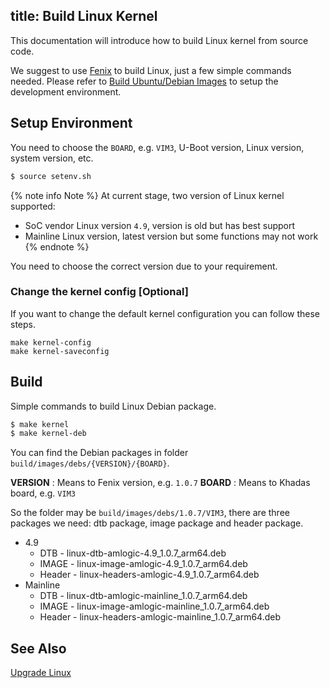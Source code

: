 title: Build Linux Kernel
---

This documentation will introduce how to build Linux kernel from source code.

We suggest to use [Fenix](https://github.com/khadas/fenix) to build Linux, just a few simple commands needed. Please refer to [Build Ubuntu/Debian Images](FenixScript.html) to setup the development environment.


## Setup Environment

You need to choose the `BOARD`, e.g. `VIM3`, U-Boot version, Linux version, system version, etc.

```bash
$ source setenv.sh
```

{% note info Note %}
At current stage, two version of Linux kernel supported:
* SoC vendor Linux version `4.9`, version is old but has best support
* Mainline Linux version, latest version but some functions may not work
{% endnote %}

You need to choose the correct version due to your requirement.

### Change the kernel config [Optional]

If you want to change the default kernel configuration you can follow these steps.

```
make kernel-config
make kernel-saveconfig
```

## Build

Simple commands to build Linux Debian package.

```bash
$ make kernel
$ make kernel-deb
```

You can find the Debian packages in folder `build/images/debs/{VERSION}/{BOARD}`.

**VERSION** : Means to Fenix version, e.g. `1.0.7`
**BOARD** : Means to Khadas board, e.g. `VIM3`

So the folder may be `build/images/debs/1.0.7/VIM3`, there are three packages we need: dtb package, image package and header package.

* 4.9
  * DTB - linux-dtb-amlogic-4.9_1.0.7_arm64.deb
  * IMAGE - linux-image-amlogic-4.9_1.0.7_arm64.deb
  * Header - linux-headers-amlogic-4.9_1.0.7_arm64.deb
* Mainline
  * DTB - linux-dtb-amlogic-mainline_1.0.7_arm64.deb
  * IMAGE - linux-image-amlogic-mainline_1.0.7_arm64.deb
  * Header - linux-headers-amlogic-mainline_1.0.7_arm64.deb

## See Also
[Upgrade Linux](UpgradeLinuxKernel.html)
